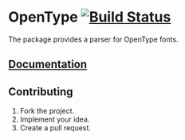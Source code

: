 # OpenType [![Build Status][travis-svg]][travis-url]

The package provides a parser for OpenType fonts.

## [Documentation][docs]

## Contributing

1. Fork the project.
2. Implement your idea.
3. Create a pull request.

[travis-svg]: https://travis-ci.org/stainless-steel/opentype.svg?branch=master
[travis-url]: https://travis-ci.org/stainless-steel/opentype
[docs]: https://stainless-steel.github.io/opentype
